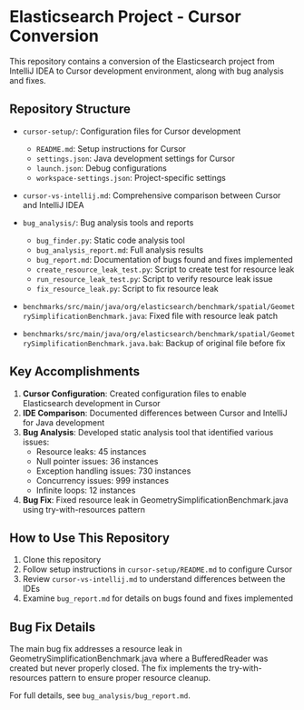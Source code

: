 # Elasticsearch Project - Cursor Conversion

This repository contains a conversion of the Elasticsearch project from IntelliJ IDEA to Cursor development environment, along with bug analysis and fixes.

## Repository Structure

- `cursor-setup/`: Configuration files for Cursor development
  - `README.md`: Setup instructions for Cursor
  - `settings.json`: Java development settings for Cursor
  - `launch.json`: Debug configurations
  - `workspace-settings.json`: Project-specific settings

- `cursor-vs-intellij.md`: Comprehensive comparison between Cursor and IntelliJ IDEA

- `bug_analysis/`: Bug analysis tools and reports
  - `bug_finder.py`: Static code analysis tool
  - `bug_analysis_report.md`: Full analysis results
  - `bug_report.md`: Documentation of bugs found and fixes implemented
  - `create_resource_leak_test.py`: Script to create test for resource leak
  - `run_resource_leak_test.py`: Script to verify resource leak issue
  - `fix_resource_leak.py`: Script to fix resource leak

- `benchmarks/src/main/java/org/elasticsearch/benchmark/spatial/GeometrySimplificationBenchmark.java`: Fixed file with resource leak patch
- `benchmarks/src/main/java/org/elasticsearch/benchmark/spatial/GeometrySimplificationBenchmark.java.bak`: Backup of original file before fix

## Key Accomplishments

1. **Cursor Configuration**: Created configuration files to enable Elasticsearch development in Cursor
2. **IDE Comparison**: Documented differences between Cursor and IntelliJ for Java development
3. **Bug Analysis**: Developed static analysis tool that identified various issues:
   - Resource leaks: 45 instances
   - Null pointer issues: 36 instances
   - Exception handling issues: 730 instances
   - Concurrency issues: 999 instances
   - Infinite loops: 12 instances
4. **Bug Fix**: Fixed resource leak in GeometrySimplificationBenchmark.java using try-with-resources pattern

## How to Use This Repository

1. Clone this repository
2. Follow setup instructions in `cursor-setup/README.md` to configure Cursor
3. Review `cursor-vs-intellij.md` to understand differences between the IDEs
4. Examine `bug_report.md` for details on bugs found and fixes implemented

## Bug Fix Details

The main bug fix addresses a resource leak in GeometrySimplificationBenchmark.java where a BufferedReader was created but never properly closed. The fix implements the try-with-resources pattern to ensure proper resource cleanup.

For full details, see `bug_analysis/bug_report.md`.
